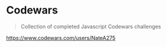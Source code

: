# Codewars
> Collection of completed Javascript Codewars challenges 

https://www.codewars.com/users/NateA275
